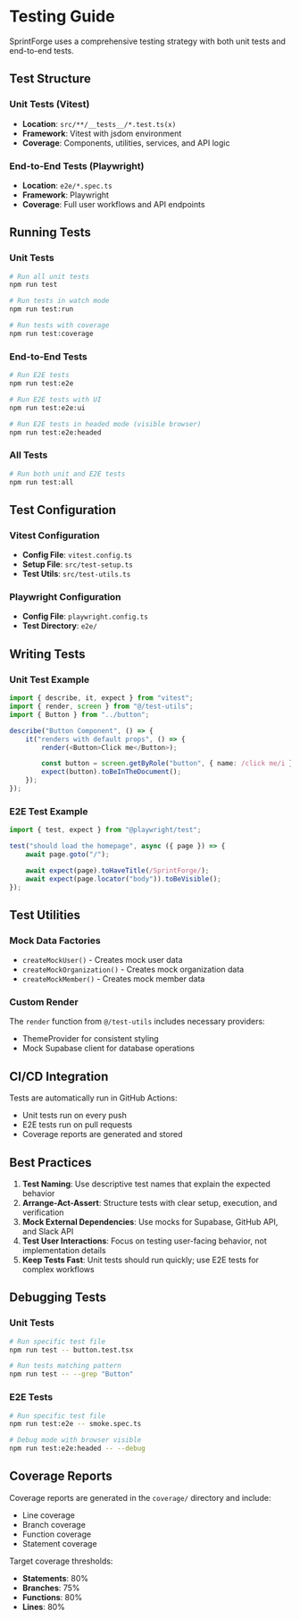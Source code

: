 # Testing Guide

SprintForge uses a comprehensive testing strategy with both unit tests and end-to-end tests.

## Test Structure

### Unit Tests (Vitest)

- **Location**: `src/**/__tests__/*.test.ts(x)`
- **Framework**: Vitest with jsdom environment
- **Coverage**: Components, utilities, services, and API logic

### End-to-End Tests (Playwright)

- **Location**: `e2e/*.spec.ts`
- **Framework**: Playwright
- **Coverage**: Full user workflows and API endpoints

## Running Tests

### Unit Tests

```bash
# Run all unit tests
npm run test

# Run tests in watch mode
npm run test:run

# Run tests with coverage
npm run test:coverage
```

### End-to-End Tests

```bash
# Run E2E tests
npm run test:e2e

# Run E2E tests with UI
npm run test:e2e:ui

# Run E2E tests in headed mode (visible browser)
npm run test:e2e:headed
```

### All Tests

```bash
# Run both unit and E2E tests
npm run test:all
```

## Test Configuration

### Vitest Configuration

- **Config File**: `vitest.config.ts`
- **Setup File**: `src/test-setup.ts`
- **Test Utils**: `src/test-utils.ts`

### Playwright Configuration

- **Config File**: `playwright.config.ts`
- **Test Directory**: `e2e/`

## Writing Tests

### Unit Test Example

```typescript
import { describe, it, expect } from "vitest";
import { render, screen } from "@/test-utils";
import { Button } from "../button";

describe("Button Component", () => {
	it("renders with default props", () => {
		render(<Button>Click me</Button>);

		const button = screen.getByRole("button", { name: /click me/i });
		expect(button).toBeInTheDocument();
	});
});
```

### E2E Test Example

```typescript
import { test, expect } from "@playwright/test";

test("should load the homepage", async ({ page }) => {
	await page.goto("/");

	await expect(page).toHaveTitle(/SprintForge/);
	await expect(page.locator("body")).toBeVisible();
});
```

## Test Utilities

### Mock Data Factories

- `createMockUser()` - Creates mock user data
- `createMockOrganization()` - Creates mock organization data
- `createMockMember()` - Creates mock member data

### Custom Render

The `render` function from `@/test-utils` includes necessary providers:

- ThemeProvider for consistent styling
- Mock Supabase client for database operations

## CI/CD Integration

Tests are automatically run in GitHub Actions:

- Unit tests run on every push
- E2E tests run on pull requests
- Coverage reports are generated and stored

## Best Practices

1. **Test Naming**: Use descriptive test names that explain the expected behavior
2. **Arrange-Act-Assert**: Structure tests with clear setup, execution, and verification
3. **Mock External Dependencies**: Use mocks for Supabase, GitHub API, and Slack API
4. **Test User Interactions**: Focus on testing user-facing behavior, not implementation details
5. **Keep Tests Fast**: Unit tests should run quickly; use E2E tests for complex workflows

## Debugging Tests

### Unit Tests

```bash
# Run specific test file
npm run test -- button.test.tsx

# Run tests matching pattern
npm run test -- --grep "Button"
```

### E2E Tests

```bash
# Run specific test file
npm run test:e2e -- smoke.spec.ts

# Debug mode with browser visible
npm run test:e2e:headed -- --debug
```

## Coverage Reports

Coverage reports are generated in the `coverage/` directory and include:

- Line coverage
- Branch coverage
- Function coverage
- Statement coverage

Target coverage thresholds:

- **Statements**: 80%
- **Branches**: 75%
- **Functions**: 80%
- **Lines**: 80%
